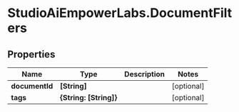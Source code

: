 # StudioAiEmpowerLabs.DocumentFilters

## Properties

Name | Type | Description | Notes
------------ | ------------- | ------------- | -------------
**documentId** | **[String]** |  | [optional] 
**tags** | **{String: [String]}** |  | [optional] 


